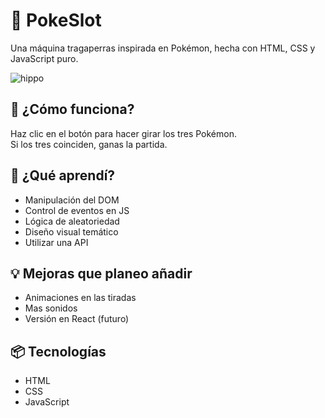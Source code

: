 # 🎰 PokeSlot

Una máquina tragaperras inspirada en Pokémon, hecha con HTML, CSS y JavaScript puro.

![hippo](https://s5.ezgif.com/tmp/ezgif-5e035cb349ca57.gif)

## 👾 ¿Cómo funciona?

Haz clic en el botón para hacer girar los tres Pokémon.  
Si los tres coinciden, ganas la partida.

## 🧠 ¿Qué aprendí?

- Manipulación del DOM
- Control de eventos en JS
- Lógica de aleatoriedad
- Diseño visual temático
- Utilizar una API

## 💡 Mejoras que planeo añadir

- Animaciones en las tiradas
- Mas sonidos
- Versión en React (futuro)

## 📦 Tecnologías

- HTML
- CSS
- JavaScript
